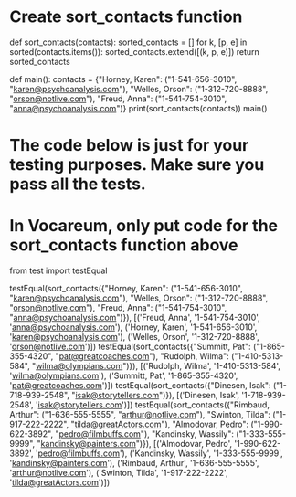 # Create sort_contacts function
def sort_contacts(contacts):
    sorted_contacts = []
    for k, [p, e] in sorted(contacts.items()):
        sorted_contacts.extend([(k, p, e)])
    return sorted_contacts

def main():
    contacts = {"Horney, Karen": ("1-541-656-3010", "karen@psychoanalysis.com"),
                "Welles, Orson": ("1-312-720-8888", "orson@notlive.com"),
                "Freud, Anna": ("1-541-754-3010", "anna@psychoanalysis.com")}
    print(sort_contacts(contacts))
main()
    

# The code below is just for your testing purposes. Make sure you pass all the tests.
# In Vocareum, only put code for the sort_contacts function above
from test import testEqual

testEqual(sort_contacts({"Horney, Karen": ("1-541-656-3010", "karen@psychoanalysis.com"),
        "Welles, Orson": ("1-312-720-8888", "orson@notlive.com"),
        "Freud, Anna": ("1-541-754-3010", "anna@psychoanalysis.com")}), [('Freud, Anna', '1-541-754-3010',
        'anna@psychoanalysis.com'), ('Horney, Karen', '1-541-656-3010', 'karen@psychoanalysis.com'),
        ('Welles, Orson', '1-312-720-8888', 'orson@notlive.com')])
testEqual(sort_contacts({"Summitt, Pat": ("1-865-355-4320", "pat@greatcoaches.com"),
    "Rudolph, Wilma": ("1-410-5313-584", "wilma@olympians.com")}),
    [('Rudolph, Wilma', '1-410-5313-584', 'wilma@olympians.com'),
    ('Summitt, Pat', '1-865-355-4320', 'pat@greatcoaches.com')])
testEqual(sort_contacts({"Dinesen, Isak": ("1-718-939-2548", "isak@storytellers.com")}),
    [('Dinesen, Isak', '1-718-939-2548', 'isak@storytellers.com')])
testEqual(sort_contacts({"Rimbaud, Arthur": ("1-636-555-5555", "arthur@notlive.com"),
    "Swinton, Tilda": ("1-917-222-2222", "tilda@greatActors.com"),
    "Almodovar, Pedro": ("1-990-622-3892", "pedro@filmbuffs.com"), "Kandinsky, Wassily":
    ("1-333-555-9999", "kandinsky@painters.com")}), [('Almodovar, Pedro', '1-990-622-3892',
    'pedro@filmbuffs.com'), ('Kandinsky, Wassily', '1-333-555-9999', 'kandinsky@painters.com'),
    ('Rimbaud, Arthur', '1-636-555-5555', 'arthur@notlive.com'), ('Swinton, Tilda',
    '1-917-222-2222', 'tilda@greatActors.com')])
